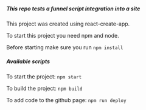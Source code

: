 ##### This repo tests a funnel script integration into a site

This project was created using react-create-app.

To start this project you need npm and node.

Before starting make sure you run `npm install`

##### Available scripts
To start the project:
`npm start`

To build the project:
`npm build`

To add code to the github page:
`npm run deploy`



